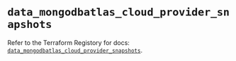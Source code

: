 # `data_mongodbatlas_cloud_provider_snapshots`

Refer to the Terraform Registory for docs: [`data_mongodbatlas_cloud_provider_snapshots`](https://registry.terraform.io/providers/mongodb/mongodbatlas/1.8.2/docs/data-sources/cloud_provider_snapshots).
